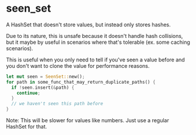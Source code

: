 # seen_set

A HashSet that doesn't store values, but instead only stores hashes.

Due to its nature, this is unsafe because it doesn't handle hash collisions, but
it maybe by useful in scenarios where that's tolerable (ex. some caching
scenarios).

This is useful when you only need to tell if you've seen a value before and you
don't want to clone the value for performance reasons.

```rs
let mut seen = SeenSet::new();
for path in some_func_that_may_return_duplicate_paths() {
  if !seen.insert(&path) {
    continue;
  }
  // we haven't seen this path before
}
```

Note: This will be slower for values like numbers. Just use a regular HashSet
for that.
